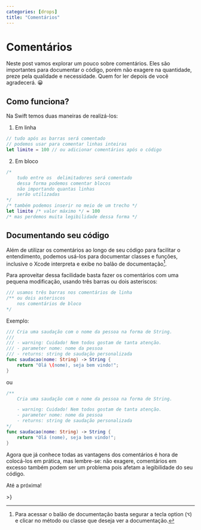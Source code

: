 ```yaml
---
categories: [drops]
title: "Comentários"
---
```


# Comentários
Neste post vamos explorar um pouco sobre comentários.
Eles são importantes para documentar o código, porém não exagere na quantidade, preze pela qualidade e necessidade. Quem for ler depois de você agradecerá. 😀

## Como funciona?
Na Swift temos duas maneiras de realizá-los:
1. Em linha
```swift
// tudo após as barras será comentado
// podemos usar para comentar linhas inteiras
let limite = 100 // ou adicionar comentários após o código
```
2. Em bloco
```swift
/*
	tudo entre os  delimitadores será comentado
	dessa forma podemos comentar blocos
	não importando quantas linhas
	serão utilizadas
*/
/* também podemos inserir no meio de um trecho */
let limite /* valor máximo */ = 100
/* mas perdemos muita legibilidade dessa forma */
```

## Documentando seu código
Além de utilizar os comentários ao longo de seu código para facilitar o entendimento, podemos usá-los para documentar classes e funções, inclusive o Xcode interpreta e exibe no balão de documentação[^fn-popup-doc].

Para aproveitar dessa facilidade basta fazer os comentários com uma pequena modificação, usando três barras ou dois asteriscos:
```swift
/// usamos três barras nos comentários de linha
/** ou dois asteriscos
	nos comentários de bloco
*/
```

Exemplo:
```swift
/// Cria uma saudação com o nome da pessoa na forma de String.
///
/// - warning: Cuidado! Nem todos gostam de tanta atenção.
/// - parameter nome: nome da pessoa
/// - returns: string de saudação personalizada
func saudacao(nome: String) -> String {
	return "Olá \(nome), seja bem vindo!";
}
```
ou
```swift
/**
	Cria uma saudação com o nome da pessoa na forma de String.

	- warning: Cuidado! Nem todos gostam de tanta atenção.
	- parameter nome: nome da pessoa
	- returns: string de saudação personalizada
*/
func saudacao(nome: String) -> String {
	return "Olá (nome), seja bem vindo!";
}
```

Agora que já conhece todas as vantagens dos comentários é hora de colocá-los em prática, mas lembre-se: não exagere, comentários em excesso também podem ser um problema pois afetam a legibilidade do seu código.

Até a próxima!

\>}

[^fn-popup-doc]: Para acessar o balão de documentação basta segurar a tecla option (<kbd>&#8997;</kbd>) e clicar no método ou classe que deseja ver a documentação.
